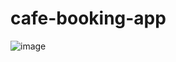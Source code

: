 # cafe-booking-app

![image](https://github.com/user-attachments/assets/feccf624-ce19-4370-b911-8e7a0d87e5df)

